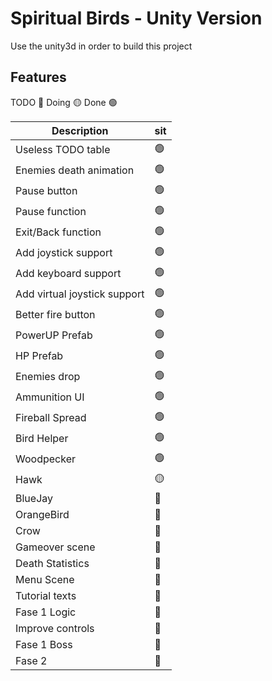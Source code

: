 # Spiritual Birds - Unity Version

Use the unity3d in order to build this project

## Features

TODO 🔴
Doing 🟡
Done 🟢

| Description | sit |
| -- | -- |
| Useless TODO table | 🟢 |
| Enemies death animation | 🟢 |
| Pause button | 🟢 |
| Pause function | 🟢 |
| Exit/Back function | 🟢 |
| Add joystick support | 🟢 |
| Add keyboard support | 🟢 |
| Add virtual joystick support | 🟢 |
| Better fire button | 🟢 |
| PowerUP Prefab | 🟢 |
| HP Prefab | 🟢 |
| Enemies drop | 🟢 |
| Ammunition UI | 🟢 |
| Fireball Spread | 🟢 |
| Bird Helper | 🟢 |
| Woodpecker | 🟢 |
| Hawk | 🟡 |
| BlueJay | 🔴 |
| OrangeBird | 🔴 |
| Crow | 🔴 |
| Gameover scene | 🔴 |
| Death Statistics | 🔴 |
| Menu Scene | 🔴 |
| Tutorial texts | 🔴 |
| Fase 1 Logic | 🔴 |
| Improve controls | 🔴 |
| Fase 1 Boss | 🔴 |
| Fase 2 | 🔴 |
